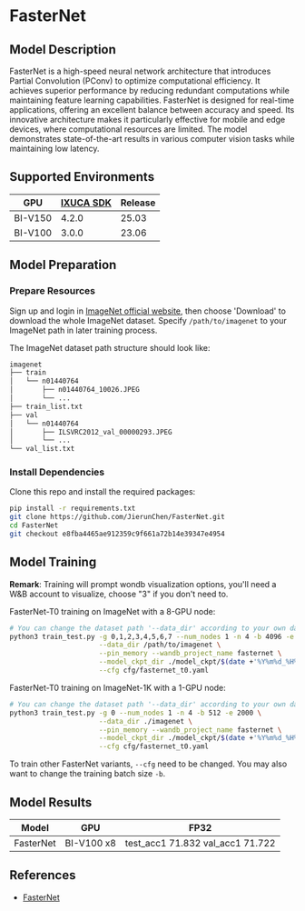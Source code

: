 # FasterNet

## Model Description

FasterNet is a high-speed neural network architecture that introduces Partial Convolution (PConv) to optimize
computational efficiency. It achieves superior performance by reducing redundant computations while maintaining feature
learning capabilities. FasterNet is designed for real-time applications, offering an excellent balance between accuracy
and speed. Its innovative architecture makes it particularly effective for mobile and edge devices, where computational
resources are limited. The model demonstrates state-of-the-art results in various computer vision tasks while
maintaining low latency.

## Supported Environments

| GPU    | [IXUCA SDK](https://gitee.com/deep-spark/deepspark#%E5%A4%A9%E6%95%B0%E6%99%BA%E7%AE%97%E8%BD%AF%E4%BB%B6%E6%A0%88-ixuca) | Release |
|--------|-----------|---------|
| BI-V150 | 4.2.0     |  25.03  |
| BI-V100 | 3.0.0     |  23.06  |

## Model Preparation

### Prepare Resources

Sign up and login in [ImageNet official website](https://www.image-net.org/index.php), then choose 'Download' to
download the whole ImageNet dataset. Specify `/path/to/imagenet` to your ImageNet path in later training process.

The ImageNet dataset path structure should look like:

```bash
imagenet
├── train
│   └── n01440764
│       ├── n01440764_10026.JPEG
│       └── ...
├── train_list.txt
├── val
│   └── n01440764
│       ├── ILSVRC2012_val_00000293.JPEG
│       └── ...
└── val_list.txt
```

### Install Dependencies

Clone this repo and install the required packages:

```bash
pip install -r requirements.txt
git clone https://github.com/JierunChen/FasterNet.git
cd FasterNet
git checkout e8fba4465ae912359c9f661a72b14e39347e4954
```

## Model Training

**Remark**: Training will prompt wondb visualization options, you'll need a W&B account to visualize, choose "3" if you
don't need to.

FasterNet-T0 training on ImageNet with a 8-GPU node:

```bash
# You can change the dataset path '--data_dir' according to your own dataset path !!!
python3 train_test.py -g 0,1,2,3,4,5,6,7 --num_nodes 1 -n 4 -b 4096 -e 2000 \
                      --data_dir /path/to/imagenet \
                      --pin_memory --wandb_project_name fasternet \
                      --model_ckpt_dir ./model_ckpt/$(date +'%Y%m%d_%H%M%S') \
                      --cfg cfg/fasternet_t0.yaml
```

FasterNet-T0 training on ImageNet-1K with a 1-GPU node:

```bash
# You can change the dataset path '--data_dir' according to your own dataset path !!!
python3 train_test.py -g 0 --num_nodes 1 -n 4 -b 512 -e 2000 \
                      --data_dir ./imagenet \
                      --pin_memory --wandb_project_name fasternet \
                      --model_ckpt_dir ./model_ckpt/$(date +'%Y%m%d_%H%M%S') \
                      --cfg cfg/fasternet_t0.yaml
```

To train other FasterNet variants, `--cfg` need to be changed. You may also want to change the training batch size `-b`.

## Model Results

| Model     | GPU        | FP32                             |
|-----------|------------|----------------------------------|
| FasterNet | BI-V100 x8 | test_acc1 71.832 val_acc1 71.722 |

## References

- [FasterNet](https://github.com/JierunChen/FasterNet/tree/e8fba4465ae912359c9f661a72b14e39347e4954)
